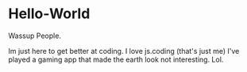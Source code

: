# Hello-World


Wassup People.



Im just here to get better at coding. I love js.coding (that's just me)
I've played a gaming app that made the earth look not interesting. Lol. 
